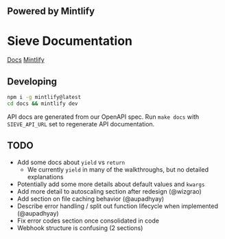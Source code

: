 ## Powered by Mintlify


# Sieve Documentation
[Docs](https://docs.sievedata.com)
[Mintlify](https://mintlify.com)

## Developing
```bash
npm i -g mintlify@latest
cd docs && mintlify dev
```

API docs are generated from our OpenAPI spec. Run `make docs` with `SIEVE_API_URL` set to regenerate API documentation.

## TODO
* Add some docs about `yield` vs `return`
    * We currently `yield` in many of the walkthroughs, but no detailed explanations 
* Potentially add some more details about default values and `kwargs`
* Add more detail to autoscaling section after redesign (@wizgrao)
* Add section on file caching behavior (@aupadhyay)
* Describe error handling / split out function lifecycle when implemented (@aupadhyay)
* Fix error codes section once consolidated in code
* Webhook structure is confusing (2 sections)
